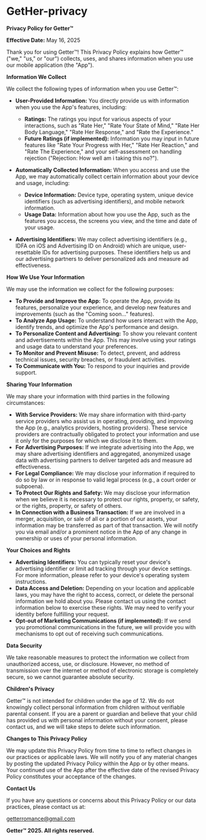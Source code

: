 # GetHer-privacy

**Privacy Policy for Getter™**

**Effective Date:** May 16, 2025

Thank you for using Getter™! This Privacy Policy explains how Getter™ ("we," "us," or "our") collects, uses, and shares information when you use our mobile application (the "App").

**Information We Collect**

We collect the following types of information when you use Getter™:

* **User-Provided Information:** You directly provide us with information when you use the App's features, including:
    * **Ratings:** The ratings you input for various aspects of your interactions, such as "Rate Her," "Rate Your State of Mind," "Rate Her Body Language," "Rate Her Response," and "Rate the Experience."
    * **Future Ratings (if implemented):** Information you may input in future features like "Rate Your Progress with Her," "Rate Her Reaction," and "Rate The Experience," and your self-assessment on handling rejection ("Rejection: How well am i taking this no?").

* **Automatically Collected Information:** When you access and use the App, we may automatically collect certain information about your device and usage, including:
    * **Device Information:** Device type, operating system, unique device identifiers (such as advertising identifiers), and mobile network information.
    * **Usage Data:** Information about how you use the App, such as the features you access, the screens you view, and the time and date of your usage.

* **Advertising Identifiers:** We may collect advertising identifiers (e.g., IDFA on iOS and Advertising ID on Android) which are unique, user-resettable IDs for advertising purposes. These identifiers help us and our advertising partners to deliver personalized ads and measure ad effectiveness.

**How We Use Your Information**

We may use the information we collect for the following purposes:

* **To Provide and Improve the App:** To operate the App, provide its features, personalize your experience, and develop new features and improvements (such as the "Coming soon…" features).
* **To Analyze App Usage:** To understand how users interact with the App, identify trends, and optimize the App's performance and design.
* **To Personalize Content and Advertising:** To show you relevant content and advertisements within the App. This may involve using your ratings and usage data to understand your preferences.
* **To Monitor and Prevent Misuse:** To detect, prevent, and address technical issues, security breaches, or fraudulent activities.
* **To Communicate with You:** To respond to your inquiries and provide support.

**Sharing Your Information**

We may share your information with third parties in the following circumstances:

* **With Service Providers:** We may share information with third-party service providers who assist us in operating, providing, and improving the App (e.g., analytics providers, hosting providers). These service providers are contractually obligated to protect your information and use it only for the purposes for which we disclose it to them.
* **For Advertising Purposes:** If we integrate advertising into the App, we may share advertising identifiers and aggregated, anonymized usage data with advertising partners to deliver targeted ads and measure ad effectiveness.
* **For Legal Compliance:** We may disclose your information if required to do so by law or in response to valid legal process (e.g., a court order or subpoena).
* **To Protect Our Rights and Safety:** We may disclose your information when we believe it is necessary to protect our rights, property, or safety, or the rights, property, or safety of others.
* **In Connection with a Business Transaction:** If we are involved in a merger, acquisition, or sale of all or a portion of our assets, your information may be transferred as part of that transaction. We will notify you via email and/or a prominent notice in the App of any change in ownership or uses of your personal information.

**Your Choices and Rights**

* **Advertising Identifiers:** You can typically reset your device's advertising identifier or limit ad tracking through your device settings. For more information, please refer to your device's operating system instructions.
* **Data Access and Deletion:** Depending on your location and applicable laws, you may have the right to access, correct, or delete the personal information we hold about you. Please contact us using the contact information below to exercise these rights. We may need to verify your identity before fulfilling your request.
* **Opt-out of Marketing Communications (if implemented):** If we send you promotional communications in the future, we will provide you with mechanisms to opt out of receiving such communications.

**Data Security**

We take reasonable measures to protect the information we collect from unauthorized access, use, or disclosure. However, no method of transmission over the internet or method of electronic storage is completely secure, so we cannot guarantee absolute security.

**Children's Privacy**

Getter™ is not intended for children under the age of 12. We do not knowingly collect personal information from children without verifiable parental consent. If you are a parent or guardian and believe that your child has provided us with personal information without your consent, please contact us, and we will take steps to delete such information.

**Changes to This Privacy Policy**

We may update this Privacy Policy from time to time to reflect changes in our practices or applicable laws. We will notify you of any material changes by posting the updated Privacy Policy within the App or by other means. Your continued use of the App after the effective date of the revised Privacy Policy constitutes your acceptance of the changes.

**Contact Us**

If you have any questions or concerns about this Privacy Policy or our data practices, please contact us at:

getterromance@gmail.com


**Getter™ 2025. All rights reserved.**
